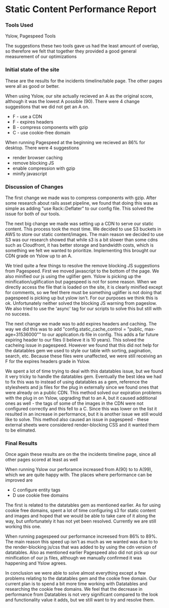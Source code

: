 # Static Content Performance Report

### Tools Used
Yslow, Pagespeed Tools

The suggestions these two tools gave us had the least amount of overlap, so therefore we felt that together they provided a good general measurement of our optimizations

### Initial state of the site
These are the results for the incidents timeline/table page. The other pages were all as good or better.

When using Yslow, our site actually recieved an A as the original score, although it was the lowest A possible (90).  There were 4 change suggestions that we did not get an A on.
* F - use a CDN
* F - expires headers
* B - compress components with gzip
* C - use cookie-free domain

When running Pagespeed at the beginning we recieved an 86% for desktop.  There were 4 suggestions
* render browser caching
* remove blocking JS
* enable compression with gzip
* minify javascript


### Discussion of Changes
The first change we made was to compress components with gzip.  After some research about rails asset pipeline, we found that doing this was as simple as adding "use Rack::Deflater" to our config file.  This solved the issue for both of our tools.

The next big change we made was setting up a CDN to serve our static content.  This process took the most time.  We decided to use S3 buckets in AWS to store our static content/images.  The main reason we decided to use S3 was our research showed that while s3 is a bit slower than some cdns such as Cloudfront, it has better storage and bandwidth costs, which is something we felt we wanted to prioritize.  Implementing this brought our CDN grade on Yslow up to an A.

We tried quite a few things to resolve the remove blocking JS suggestions from Pagespeed. First we moved javascript to the bottom of the page. We also minified our js using the uglifier gem.  Yslow is picking up the minification/uglification but pagespeed is not for some reason.  When we directly access the file that is loaded on the site, it is clearly minified except for comments, so we feel there must be something uglifier is not doing that pagespeed is picking up but yslow isn't.  For our purposes we think this is ok. Unfortunately neither solved the blocking JS warning from pageslow.  We also tried to use the 'async' tag for our scripts to solve this but still with no success.

The next change we made was to add expires headers and caching.  The way we did this was to add "config.static_cache_control = "public, max-age=31536000"" to our application.rb file in config.  This adds a far future expiring header to our files (I believe it is 10 years).  This solved the cacheing issue in pagespeed.  However we found that this did not help for the datatables gem we used to style our table with sorting, pagination, search, etc.  Because these files were unaffected, we were still receiving an F for the expires headers grade in Yslow.  

We spent a lot of time trying to deal with this datatables issue, but we found it very tricky to handle the datatables gem.  Eventually the best idea we had to fix this was to instead of using datatables as a gem, reference the stylesheets and js files for the plug in externally since we found ones that were already on a public CDN.  This method solved our expiration problems with the plug in on Yslow, upgrading that to an A, but it caused additional ones as well - the tags of some of the images in the CDN were not configured correctly and this fell to a C.  Since this was lower on the list it resulted in an increase in performance, but it is another issue we still would like to solve.  This method also caused an issue in pagespeed - these external sheets were considered render-blocking CSS and it wanted them to be elimated.

### Final Results
Once again these results are on the the incidents timeline page, since all other pages scored at least as well

When running Yslow our perforamce increased from A(90) to to A(99), which we are quite happy with.  The places where performance can be improved are
* C configure entity tags
* D use cookie free domains

The first is related to the datatables gem as mentioned earlier.   As for using cookie free domains, spent a lot of time configuring s3 for static content and images and hoped that we would be able to take care of it along the way, but unfortunately it has not yet been resolved.  Currently we are still working this one.

When running pagespeed our performance increesed from 86% to 89%. The main reason this speed up isn't as much as we wanted was due to to the render-blocking js/css that was added to by using the cdn version of datatables.  Also as mentioned earlier Pagespeed also did not pick up our minification of our js files, although we manually confirmed it was happening and Yslow agrees.

In conclusion we were able to solve almost everything except a few problems relating to the datatables gem and the cookie free domain.  Our current plan is to spend a bit more time working with Datatables and researching the cookie free domains. We feel that the decrease in performance from Datatables is not very significant compared to the look and functionality value it adds, but we still want to try and resolve them.
